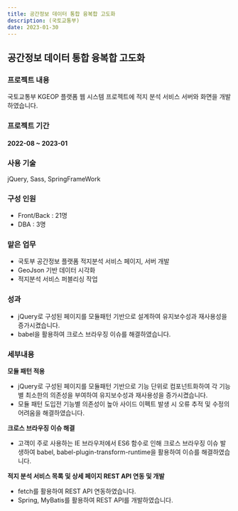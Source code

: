 ```yaml
---
title: 공간정보 데이터 통합 융복합 고도화
description: (국토교통부)
date: 2023-01-30
---
```


## 공간정보 데이터 통합 융복합 고도화

### 프로젝트 내용

국토교통부 KGEOP 플랫폼 웹 시스템 프로젝트에 적지 분석 서비스 서버와 화면을 개발하였습니다.

### 프로젝트 기간
#### 2022-08 ~ 2023-01

### 사용 기술
jQuery, Sass, SpringFrameWork

### 구성 인원
- Front/Back : 21명
- DBA : 3명
  
### 맡은 업무
- 국토부 공간정보 플랫폼 적지분석 서비스 페이지, 서버 개발
- GeoJson 기반 데이터 시각화
- 적지분석 서비스 퍼블리싱 작업
  
### 성과
- jQuery로 구성된 페이지를 모듈패턴 기반으로 설계하여 유지보수성과 재사용성을 증가시켰습니다.
- babel을 활용하여 크로스 브라우징 이슈를 해결하였습니다.
  
### 세부내용
**모듈 패턴 적용**
- jQuery로 구성된 페이지를 모듈패턴 기반으로 기능 단위로 컴포넌트화하여 각 기능별 최소한의 의존성을 부여하여 유지보수성과 재사용성을 증가시켰습니다.
- 모듈 패턴 도입전 기능별 의존성이 높아 사이드 이펙트 발생 시 오류 추적 및 수정의 어려움을 해결하였습니다.

**크로스 브라우징 이슈 해결**
- 고객이 주로 사용하는 IE 브라우저에서 ES6 함수로 인해 크로스 브라우징 이슈 발생하여 babel, babel-plugin-transform-runtime을 활용하여 이슈를 해결하였습니다.

**적지 분석 서비스 목록 및 상세 페이지 REST API 연동 및 개발**
- fetch를 활용하여 REST API 연동하였습니다.
- Spring, MyBatis를 활용하여 REST API를 개발하였습니다.
